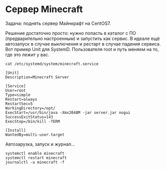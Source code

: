 # Сервер Minecraft

Задача: поднять сервер Майнкрафт на CentOS7.

Решение достаточно просто: нужно попасть в каталог с ПО (предварительно настроенным) и запустить как сервис. В идеале ещё автозапуск в случае выключения и рестарт в случае падения сервиса. Вот пример Unit для SystemD. Пользователя root и путь меняем на то, где это лежит у вас.

```
cat /etc/systemd/system/minecraft.service
```

```
[Unit]
Description=Minecraft Server

[Service]
User=root
Type=simple
Restart=always
RestartSec=5
WorkingDirectory=/opt/
ExecStart=/usr/bin/java -Xmx2048M -jar server.jar nogui SuccessExitStatus=143
ExecStop=/bin/kill -TERM

[Install]
WantedBy=multi-user.target
```

Автозарузка, запуск и журнал...

```
systemctl enable minecraft
systemctl restart minecraft
journalctl -u minecraft -f
```